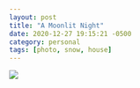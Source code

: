```yaml
---
layout: post
title: "A Moonlit Night"
date: 2020-12-27 19:15:21 -0500
category: personal
tags: [photo, snow, house]
---
```


[![](https://live.staticflickr.com/65535/50768910037_c175a9cf07_c_d.jpg)](https://www.flickr.com/photos/kirbyturner/50768910037)